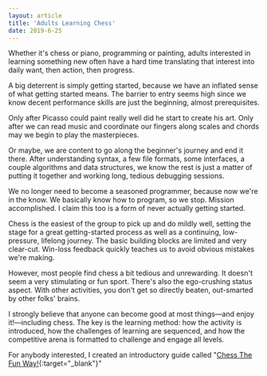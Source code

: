 ```yaml
---
layout: article
title: 'Adults Learning Chess'
date: 2019-6-25
---
```


Whether it's chess or piano, programming or painting, adults interested in learning something new often have a hard time translating that interest into daily want, then action, then progress.

A big deterrent is simply getting started, because we have an inflated sense of what getting started means. The barrier to entry seems high since we know decent performance skills are just the beginning, almost prerequisites.

Only after Picasso could paint really well did he start to create his art. Only after we can read music and coordinate our fingers along scales and chords may we begin to play the masterpieces.

Or maybe, we are content to go along the beginner's journey and end it there. After understanding syntax, a few file formats, some interfaces, a couple algorithms and data structures, we know the rest is just a matter of putting it together and working long, tedious debugging sessions.

We no longer need to become a seasoned programmer, because now we're in the know. We basically know how to program, so we stop. Mission accomplished. I claim this too is a form of never actually getting started.

Chess is the easiest of the group to pick up and do mildly well, setting the stage for a great getting-started process as well as a continuing, low-pressure, lifelong journey. The basic building blocks are limited and very clear-cut. Win-loss feedback quickly teaches us to avoid obvious mistakes we're making.

However, most people find chess a bit tedious and unrewarding. It doesn't seem a very stimulating or fun sport. There's also the ego-crushing status aspect. With other activities, you don't get so directly beaten, out-smarted by other folks' brains.

I strongly believe that anyone can become good at most things&mdash;and enjoy it!&mdash;including chess. The key is the learning method: how the activity is introduced, how the challenges of learning are sequenced, and how the competitive arena is formatted to challenge and engage all levels.

For anybody interested, I created an introductory guide called "[Chess The Fun Way!](https://andytrattner.com/chess/){:target="_blank"}"
